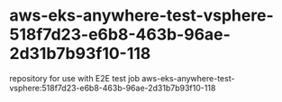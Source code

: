 # aws-eks-anywhere-test-vsphere-518f7d23-e6b8-463b-96ae-2d31b7b93f10-118
repository for use with E2E test job aws-eks-anywhere-test-vsphere:518f7d23-e6b8-463b-96ae-2d31b7b93f10-118

